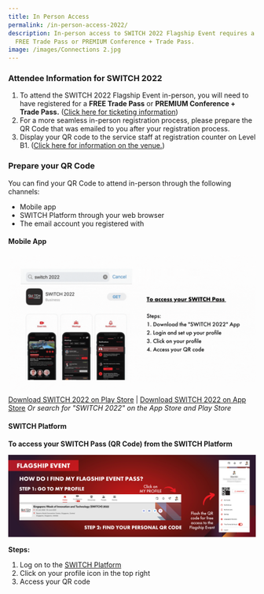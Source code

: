 ```yaml
---
title: In Person Access
permalink: /in-person-access-2022/
description: In-person access to SWITCH 2022 Flagship Event requires a valid
  FREE Trade Pass or PREMIUM Conference + Trade Pass.
image: /images/Connections 2.jpg
---
```

### **Attendee Information for SWITCH 2022**

1. To attend the SWITCH 2022 Flagship Event in-person, you will need to have registered for a **FREE Trade Pass** or **PREMIUM Conference + Trade Pass.** ([Click here for ticketing information](/tickets))
2. For a more seamless in-person registration process, please prepare the QR Code that was emailed to you after your registration process.
3. Display your QR code to the service staff at registration counter on Level B1. ([Click here for information on the venue.](/switch-venue-2022))

### **Prepare your QR Code**

You can find your QR Code to attend in-person through the following channels:
* Mobile app
* SWITCH Platform through your web browser
* The email account you registered with

####  **Mobile App**
![Access the QR Code from the Mobile App](/images/app%20platform_website.gif)
[Download SWITCH 2022 on Play Store](https://play.google.com/store/apps/details?id=com.hubilo.switch2022)
| [Download SWITCH 2022 on App Store](https://apps.apple.com/app/switch-2022/id1634193081)
_Or search for "SWITCH 2022" on the App Store and Play Store_

####  **SWITCH Platform** 
**To access your SWITCH Pass (QR Code) from the SWITCH Platform**

![Access the QR Code from the SWITCH Platform](/images/flagship%20event%20banner.png)

**Steps:**
1. Log on to the [SWITCH Platform](https://community.switchsg.org/login)
2. Click on your profile icon in the top right
3. Access your QR code